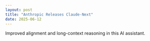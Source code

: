 ```yaml
---
layout: post
title: "Anthropic Releases Claude-Next"
date: 2025-06-12
---
```


Improved alignment and long-context reasoning in this AI assistant.
